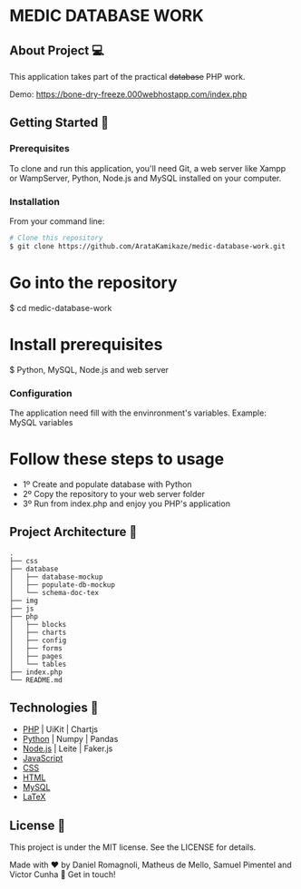 # MEDIC DATABASE WORK

## About Project 💻

This application takes part of the practical ~~database~~ PHP work.

Demo: https://bone-dry-freeze.000webhostapp.com/index.php

## Getting Started 🏁

### Prerequisites

To clone and run this application, you'll need Git, a web server like Xampp or WampServer, Python, Node.js and MySQL installed on your computer.

### Installation

From your command line:

```bash
# Clone this repository
$ git clone https://github.com/ArataKamikaze/medic-database-work.git
```

# Go into the repository

$ cd medic-database-work

# Install prerequisites

$ Python, MySQL, Node.js and web server

### Configuration

The application need fill with the envinronment's variables.
Example: MySQL variables

# Follow these steps to usage

- 1º Create and populate database with Python
- 2º Copy the repository to your web server folder
- 3º Run from index.php and enjoy you PHP's application

## Project Architecture 📁

```
.
├── css
├── database
│   ├── database-mockup
│   ├── populate-db-mockup
│   └── schema-doc-tex
├── img
├── js
├── php
│   ├── blocks
│   ├── charts
│   ├── config
│   ├── forms
│   ├── pages
│   └── tables
├── index.php
└── README.md
```

## Technologies 🚀

- [PHP](https://www.php.net/) | UiKit | Chartjs
- [Python](https://www.python.org/) | Numpy | Pandas
- [Node.js](https://nodejs.org/en/) | Leite | Faker.js
- [JavaScript](https://developer.mozilla.org/pt-BR/docs/Web/JavaScript)
- [CSS](https://developer.mozilla.org/pt-BR/docs/Web/CSS)
- [HTML](https://developer.mozilla.org/pt-BR/docs/Web/HTML)
- [MySQL](https://www.mysql.com/)
- [LaTeX](https://pt.wikipedia.org/wiki/LaTeX)

## License 🔎

This project is under the MIT license. See the LICENSE for details.

Made with ♥ by Daniel Romagnoli, Matheus de Mello, Samuel Pimentel and Victor Cunha 👋 Get in touch!
